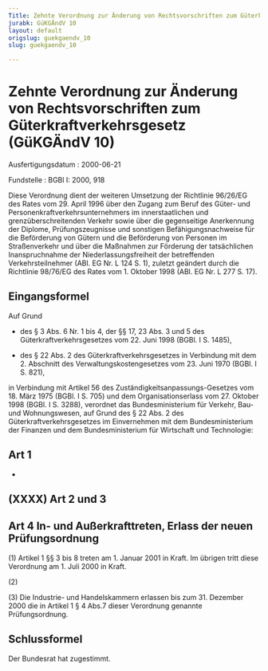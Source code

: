 ```yaml
---
Title: Zehnte Verordnung zur Änderung von Rechtsvorschriften zum Güterkraftverkehrsgesetz
jurabk: GüKGÄndV 10
layout: default
origslug: guekgaendv_10
slug: guekgaendv_10

---
```


# Zehnte Verordnung zur Änderung von Rechtsvorschriften zum Güterkraftverkehrsgesetz (GüKGÄndV 10)

Ausfertigungsdatum
:   2000-06-21

Fundstelle
:   BGBl I: 2000, 918

Diese Verordnung dient der weiteren Umsetzung der Richtlinie 96/26/EG
des Rates vom 29. April 1996 über den Zugang zum Beruf des Güter- und
Personenkraftverkehrsunternehmers im innerstaatlichen und
grenzüberschreitenden Verkehr sowie über die gegenseitige Anerkennung
der Diplome, Prüfungszeugnisse und sonstigen Befähigungsnachweise für
die Beförderung von Gütern und die Beförderung von Personen im
Straßenverkehr und über die Maßnahmen zur Förderung der tatsächlichen
Inanspruchnahme der Niederlassungsfreiheit der betreffenden
Verkehrsteilnehmer (ABl. EG Nr. L 124 S. 1), zuletzt geändert durch
die Richtlinie 98/76/EG des Rates vom 1. Oktober 1998 (ABl. EG Nr. L
277 S. 17).


## Eingangsformel

Auf Grund

-   des § 3 Abs. 6 Nr. 1 bis 4, der §§ 17, 23 Abs. 3 und 5 des
    Güterkraftverkehrsgesetzes vom 22. Juni 1998 (BGBl. I S. 1485),


-   des § 22 Abs. 2 des Güterkraftverkehrsgesetzes in Verbindung mit dem
    2\. Abschnitt des Verwaltungskostengesetzes vom 23. Juni 1970 (BGBl. I
    S. 821),



in Verbindung mit Artikel 56 des Zuständigkeitsanpassungs-Gesetzes vom
18\. März 1975 (BGBl. I S. 705) und dem Organisationserlass vom 27.
Oktober 1998 (BGBl. I S. 3288), verordnet das Bundesministerium für
Verkehr, Bau- und Wohnungswesen, auf Grund des § 22 Abs. 2 des
Güterkraftverkehrsgesetzes im Einvernehmen mit dem Bundesministerium
der Finanzen und dem Bundesministerium für Wirtschaft und Technologie:


## Art 1

-


## (XXXX) Art 2 und 3



## Art 4 In- und Außerkrafttreten, Erlass der neuen Prüfungsordnung

(1) Artikel 1 §§ 3 bis 8 treten am 1. Januar 2001 in Kraft. Im übrigen
tritt diese Verordnung am 1. Juli 2000 in Kraft.

(2)

(3) Die Industrie- und Handelskammern erlassen bis zum 31. Dezember
2000 die in Artikel 1 § 4 Abs.7 dieser Verordnung genannte
Prüfungsordnung.


## Schlussformel

Der Bundesrat hat zugestimmt.

